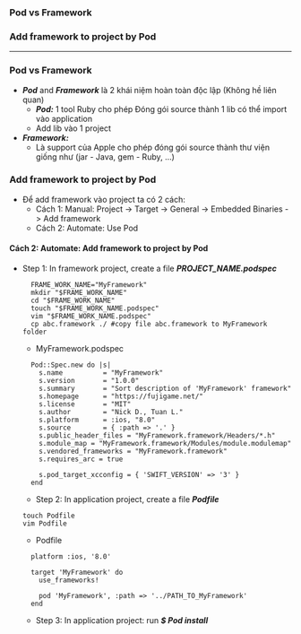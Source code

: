 ### Pod vs Framework
### Add framework to project by Pod

----------------

### Pod vs Framework
  - ***Pod*** and ***Framework*** là 2 khái niệm hoàn toàn độc lập (Không hề liên quan)
    - ***Pod:*** 1 tool Ruby cho phép Đóng gói source thành 1 lib có thể import vào application
    - Add lib vào 1 project
  - ***Framework:***
    - Là support của Apple cho phép đóng gói source thành thư viện giống như (jar - Java, gem - Ruby, ...)
   
### Add framework to project by Pod
  - Để add framework vào project ta có 2 cách:
    - Cách 1: Manual: Project -> Target -> General -> Embedded Binaries -> Add framework
    - Cách 2: Automate: Use Pod

#### Cách 2: Automate: Add framework to project by Pod

- Step 1: In framework project, create a file ***PROJECT_NAME.podspec***
  
  ```
    FRAME_WORK_NAME="MyFramework"
    mkdir "$FRAME_WORK_NAME"
    cd "$FRAME_WORK_NAME"
    touch "$FRAME_WORK_NAME.podspec"
    vim "$FRAME_WORK_NAME.podspec"
    cp abc.framework ./ #copy file abc.framework to MyFramework folder
  ```
  
  - MyFramework.podspec
  
  ```
    Pod::Spec.new do |s|
      s.name          = "MyFramework"
      s.version       = "1.0.0"
      s.summary       = "Sort description of 'MyFramework' framework"
      s.homepage      = "https://fujigame.net/"
      s.license       = "MIT"
      s.author        = "Nick D., Tuan L."
      s.platform      = :ios, "8.0"
      s.source        = { :path => '.' }
      s.public_header_files = "MyFramework.framework/Headers/*.h"
      s.module_map = "MyFramework.framework/Modules/module.modulemap"
      s.vendored_frameworks = "MyFramework.framework"
      s.requires_arc = true

      s.pod_target_xcconfig = { 'SWIFT_VERSION' => '3' }
    end
  ```
  
  - Step 2: In application project, create a file ***Podfile***
  
  ```
  touch Podfile
  vim Podfile
  ```
  
  - Podfile
  ```
    platform :ios, '8.0'

    target 'MyFramework' do
      use_frameworks!

      pod 'MyFramework', :path => '../PATH_TO_MyFramework'
    end
  ```
  
  - Step 3: In application project: run ***$ Pod install***


